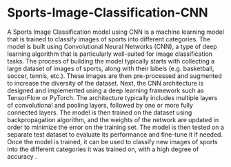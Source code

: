 # Sports-Image-Classification-CNN
A Sports Image Classification model using CNN is a machine learning model that is trained to classify images of sports into different categories. The model is built using Convolutional Neural Networks (CNN), a type of deep learning algorithm that is particularly well-suited for image classification tasks.
The process of building the model typically starts with collecting a large dataset of images of sports, along with their labels (e.g. basketball, soccer, tennis, etc.). These images are then pre-processed and augmented to increase the diversity of the dataset.
Next, the CNN architecture is designed and implemented using a deep learning framework such as TensorFlow or PyTorch. The architecture typically includes multiple layers of convolutional and pooling layers, followed by one or more fully connected layers.
The model is then trained on the dataset using backpropagation algorithm, and the weights of the network are updated in order to minimize the error on the training set. The model is then tested on a separate test dataset to evaluate its performance and fine-tune it if needed.
Once the model is trained, it can be used to classify new images of sports into the different categories it was trained on, with a high degree of accuracy .
